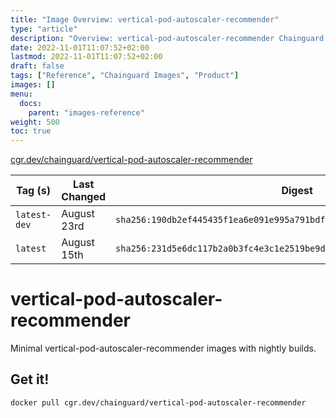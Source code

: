 ```yaml
---
title: "Image Overview: vertical-pod-autoscaler-recommender"
type: "article"
description: "Overview: vertical-pod-autoscaler-recommender Chainguard Image"
date: 2022-11-01T11:07:52+02:00
lastmod: 2022-11-01T11:07:52+02:00
draft: false
tags: ["Reference", "Chainguard Images", "Product"]
images: []
menu:
  docs:
    parent: "images-reference"
weight: 500
toc: true
---
```


[cgr.dev/chainguard/vertical-pod-autoscaler-recommender](https://github.com/chainguard-images/images/tree/main/images/vertical-pod-autoscaler-recommender)

| Tag (s)       | Last Changed | Digest                                                                    |
|---------------|--------------|---------------------------------------------------------------------------|
|  `latest-dev` | August 23rd  | `sha256:190db2ef445435f1ea6e091e995a791bdff42188f0148f86b9a87e2337315406` |
|  `latest`     | August 15th  | `sha256:231d5e6dc117b2a0b3fc4e3c1e2519be9ddd6d197f6be63fbe687ad854841c6b` |

# vertical-pod-autoscaler-recommender

Minimal vertical-pod-autoscaler-recommender images with nightly builds.

## Get it!

```shell
docker pull cgr.dev/chainguard/vertical-pod-autoscaler-recommender
```
